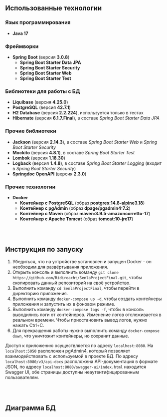 ## Использованные технологии

### Язык программирования
- **Java 17**

### Фреймворки
- **Spring Boot**  (версия **3.0.8**)
  - **Spring Boot Starter Data JPA**
  - **Spring Boot Starter Security**
  - **Spring Boot Starter Web**
  - **Spring Boot Starter Test**

### Библиотеки для работы с БД
- **Liquibase** (версия **4.25.0**)
- **PostgreSQL** (версия **42.7.1**)
- **H2 Database** (версия **2.2.224**), используется только в тестах
- **Hibernate** (версия **6.1.7.Final**), в составе *Spring Boot Starter Data JPA*

### Прочие библиотеки
- **Jackson** (версия **2.14.3**), в составе *Spring Boot Starter Web* и *Spring Boot Starter Security*
- **Mockito** (версия **4.8.1**), в составе *Spring Boot Starter Test*
- **Lombok** (версия **1.18.30**)
- **Logback** (версия **1.4.8**), в составе *Spring Boot Starter Logging* (входит в *Spring Boot Starter Security*)
- **Springdoc OpenAPI** (версия **2.3.0**)

### Прочие технологии
- **Docker**
  - **Контейнер с PostgreSQL** (образ **postgres:14.8-alpine3.18**)
  - **Контейнер с pgAdmin** (образ **dpage/pgadmin4:7.2**)
  - **Контейнер с Maven** (образ **maven:3.9.5-amazoncorretto-17**)
  - **Контейнер с Apache Tomcat** (образ **tomcat:10-jre17**)

<br><br>
## Инструкция по запуску

1. Убедиться, что на устройстве установлен и запущен Docker - он необходим для развёртывания приложения.
1. Открыть консоль и выполнить команду ```git clone https://github.com/Ridireacht/SenlaProjectFinal.git```, чтобы скопировать данный репозиторий на своё устройство.
1. Выполнить команду ```cd SenlaProjectFinal```, чтобы перейти в директорию приложения.
1. Выполнить команду ```docker-compose up -d```, чтобы создать контейнеры приложения и запустить их в фоновом режиме.
1. Выполнить команду ```docker-compose logs -f```, чтобы в консоль выводились логи от контейнеров. Изменение логов отслеживается в реальном времени. Чтобы приостановить вывод логов, нужно нажать Ctrl+C.
1. Для прекращения работы нужно выполнить команду ```docker-compose down```, что уничтожит контейнеры, но сохранит данные.

Доступ к приложению осуществляется по адресу ```localhost:8080```. На ```localhost:5050``` расположен pgAdmin4, который позволяет взаимодействовать с используемой в проекте БД. По адресу ```localhost:8080/v3/api-docs``` расположена API-документация в формате JSON, по адресу ```localhost:8080/swagger-ui/index.html``` находится Swagger UI, обе страницы доступны неаутентифицированным пользователям.

<br><br>
## Диаграмма БД
